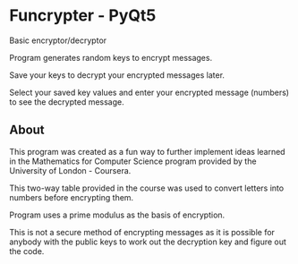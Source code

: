 # Funcrypter - PyQt5

Basic encryptor/decryptor

Program generates random keys to encrypt messages.

Save your keys to decrypt your encrypted messages later. 

Select your saved key values and enter your encrypted message (numbers) to see the decrypted message.

## About

This program was created as a fun way to further implement ideas learned in the 
Mathematics for Computer Science program provided by the University of London - Coursera.

This two-way table provided in the course was used to convert letters into numbers before encrypting them.

Program uses a prime modulus as the basis of encryption.

This is not a secure method of encrypting messages as it is possible for anybody with the public keys to 
work out the decryption key and figure out the code.
